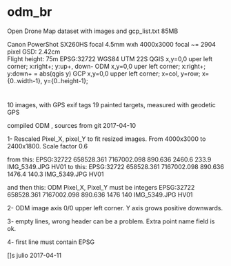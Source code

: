 # odm_br
Open Drone Map dataset with images and  gcp_list.txt 85MB

Canon PowerShot SX260HS focal 4.5mm wxh 4000x3000 focal ~= 2904 pixel
GSD: 2.42cm  
Flight height: 75m
EPSG:32722 WGS84 UTM 22S
QGIS x,y=0,0 uper left corner; x:right+; y:up+, down-
ODM x,y=0,0 uper left corner; x:right+; y:down+ = abs(qgis y)
GCP x,y=0,0 upper left corner;  x=col, y=row; x={0..width-1}, y={0..height-1};
#
10 images, with GPS exif tags
19 painted targets, measured with geodetic GPS

compiled ODM , sources from git 2017-04-10

1- Rescaled Pixel_X, pixel_Y to fit resized images. From 4000x3000 to 2400x1800. 
Scale factor 0.6

from this:
EPSG:32722
658528.361 7167002.098 890.636 2460.6 233.9 IMG_5349.JPG HV01
to this:
EPSG:32722
658528.361 7167002.098 890.636 1476.4 140.3 IMG_5349.JPG HV01

and then this: ODM Pixel_X, Pixel_Y must be integers
EPSG:32722
658528.361 7167002.098 890.636  1476  140  IMG_5349.JPG HV01


2- ODM image axis 0/0 upper left corner. 
Y axis grows positive downwards.

3- empty lines, wrong header can be a problem. Extra point name field is ok.

4- first line must contain EPSG

[]s
julio
2017-04-11
